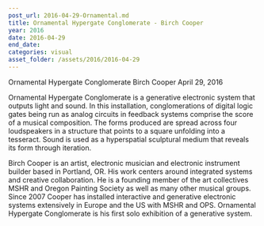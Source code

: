 ```yaml
---
post_url: 2016-04-29-Ornamental.md
title: Ornamental Hypergate Conglomerate - Birch Cooper
year: 2016
date: 2016-04-29
end_date: 
categories: visual
asset_folder: /assets/2016/2016-04-29
---
```

Ornamental Hypergate Conglomerate
Birch Cooper
April 29, 2016

Ornamental Hypergate Conglomerate is a generative electronic system that outputs light and sound. In this installation, conglomerations of digital logic gates being run as analog circuits in feedback systems comprise the score of a musical composition. The forms produced are spread across four loudspeakers in a structure that points to a square unfolding into a tesseract. Sound is used as a hyperspatial sculptural medium that reveals its form through iteration.

Birch Cooper is an artist, electronic musician and electronic instrument builder based in Portland, OR. His work centers around integrated systems and creative collaboration. He is a founding member of the art collectives MSHR and Oregon Painting Society as well as many other musical groups. Since 2007 Cooper has installed interactive and generative electronic systems extensively in Europe and the US with MSHR and OPS. Ornamental Hypergate Conglomerate is his first solo exhibition of a generative system.